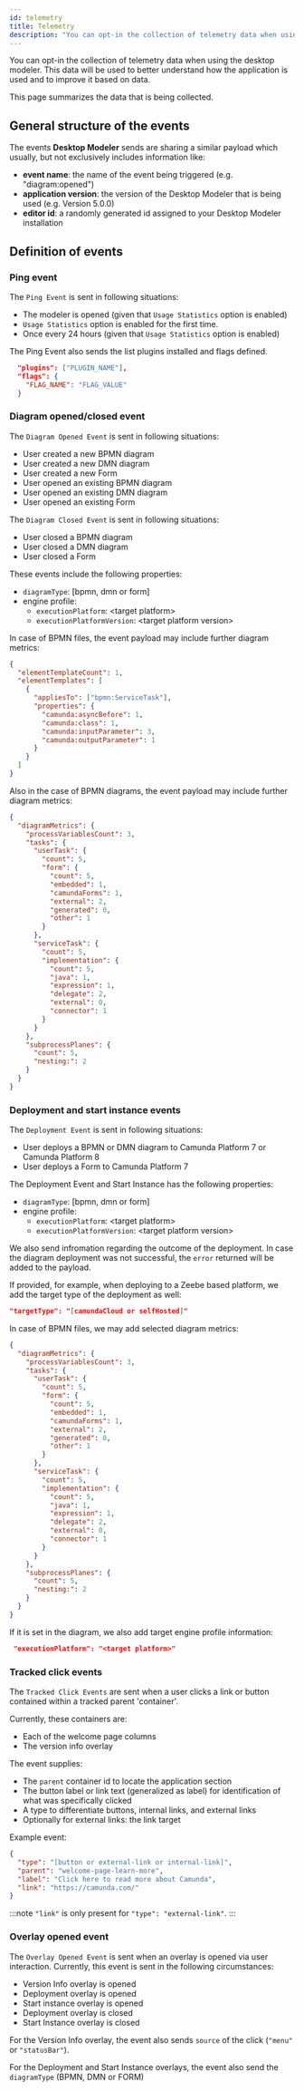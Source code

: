 ```yaml
---
id: telemetry
title: Telemetry
description: "You can opt-in the collection of telemetry data when using the desktop modeler. This data will be used to better understand how the application is used and to improve it based on data."
---
```


You can opt-in the collection of telemetry data when using the desktop modeler. This data will be used to better understand how the application is used and to improve it based on data.

This page summarizes the data that is being collected.

## General structure of the events

The events **Desktop Modeler** sends are sharing a similar payload which usually, but not exclusively includes information like:

- **event name**: the name of the event being triggered (e.g. "diagram:opened")
- **application version**: the version of the Desktop Modeler that is being used (e.g. Version 5.0.0)
- **editor id**: a randomly generated id assigned to your Desktop Modeler installation

## Definition of events

### Ping event

The `Ping Event` is sent in following situations:

- The modeler is opened (given that `Usage Statistics` option is enabled)
- `Usage Statistics` option is enabled for the first time.
- Once every 24 hours (given that `Usage Statistics` option is enabled)

The Ping Event also sends the list plugins installed and flags defined.

```json
  "plugins": ["PLUGIN_NAME"],
  "flags": {
    "FLAG_NAME": "FLAG_VALUE"
  }
```

### Diagram opened/closed event

The `Diagram Opened Event` is sent in following situations:

- User created a new BPMN diagram
- User created a new DMN diagram
- User created a new Form
- User opened an existing BPMN diagram
- User opened an existing DMN diagram
- User opened an existing Form

The `Diagram Closed Event` is sent in following situations:

- User closed a BPMN diagram
- User closed a DMN diagram
- User closed a Form

These events include the following properties:

- `diagramType`: [bpmn, dmn or form]
- engine profile:
  - `executionPlatform`: <target platform\>
  - `executionPlatformVersion`: <target platform version\>

In case of BPMN files, the event payload may include further diagram metrics:

```json
{
  "elementTemplateCount": 1,
  "elementTemplates": [
    {
      "appliesTo": ["bpmn:ServiceTask"],
      "properties": {
        "camunda:asyncBefore": 1,
        "camunda:class": 1,
        "camunda:inputParameter": 3,
        "camunda:outputParameter": 1
      }
    }
  ]
}
```

Also in the case of BPMN diagrams, the event payload may include further diagram metrics:

```json
{
  "diagramMetrics": {
    "processVariablesCount": 3,
    "tasks": {
      "userTask": {
        "count": 5,
        "form": {
          "count": 5,
          "embedded": 1,
          "camundaForms": 1,
          "external": 2,
          "generated": 0,
          "other": 1
        }
      },
      "serviceTask": {
        "count": 5,
        "implementation": {
          "count": 5,
          "java": 1,
          "expression": 1,
          "delegate": 2,
          "external": 0,
          "connector": 1
        }
      }
    },
    "subprocessPlanes": {
      "count": 5,
      "nesting:": 2
    }
  }
}
```

### Deployment and start instance events

The `Deployment Event` is sent in following situations:

- User deploys a BPMN or DMN diagram to Camunda Platform 7 or Camunda Platform 8
- User deploys a Form to Camunda Platform 7

The Deployment Event and Start Instance has the following properties:

- `diagramType`: [bpmn, dmn or form]
- engine profile:
  - `executionPlatform`: <target platform\>
  - `executionPlatformVersion`: <target platform version\>

We also send infromation regarding the outcome of the deployment. In case the diagram deployment was not successful, the `error` returned will be added to the payload.

If provided, for example, when deploying to a Zeebe based platform, we add the target type of the deployment as well:

```json
"targetType": "[camundaCloud or selfHosted]"
```

In case of BPMN files, we may add selected diagram metrics:

```json
{
  "diagramMetrics": {
    "processVariablesCount": 3,
    "tasks": {
      "userTask": {
        "count": 5,
        "form": {
          "count": 5,
          "embedded": 1,
          "camundaForms": 1,
          "external": 2,
          "generated": 0,
          "other": 1
        }
      },
      "serviceTask": {
        "count": 5,
        "implementation": {
          "count": 5,
          "java": 1,
          "expression": 1,
          "delegate": 2,
          "external": 0,
          "connector": 1
        }
      }
    },
    "subprocessPlanes": {
      "count": 5,
      "nesting:": 2
    }
  }
}
```

If it is set in the diagram, we also add target engine profile information:

```json
 "executionPlatform": "<target platform>"
```

### Tracked click events

The `Tracked Click Events` are sent when a user clicks a link or button contained within a tracked parent 'container'.

Currently, these containers are:

- Each of the welcome page columns
- The version info overlay

The event supplies:

- The `parent` container id to locate the application section
- The button label or link text (generalized as label) for identification of what was specifically clicked
- A type to differentiate buttons, internal links, and external links
- Optionally for external links: the link target

Example event:

```json
{
  "type": "[button or external-link or internal-link]",
  "parent": "welcome-page-learn-more",
  "label": "Click here to read more about Camunda",
  "link": "https://camunda.com/"
}
```

:::note
`"link"` is only present for `"type": "external-link"`.
:::

### Overlay opened event

The `Overlay Opened Event` is sent when an overlay is opened via user interaction. Currently, this event is sent in the following circumstances:

- Version Info overlay is opened
- Deployment overlay is opened
- Start instance overlay is opened
- Deployment overlay is closed
- Start Instance overlay is closed

For the Version Info overlay, the event also sends `source` of the click (`"menu"` or `"statusBar"`).

For the Deployment and Start Instance overlays, the event also send the `diagramType` (BPMN, DMN or FORM)
